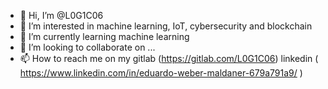 - 👋 Hi, I’m @L0G1C06
- 👀 I’m interested in machine learning, IoT, cybersecurity and blockchain
- 🌱 I’m currently learning machine learning
- 💞️ I’m looking to collaborate on ...
- 📫 How to reach me on my gitlab (https://gitlab.com/L0G1C06)
                            linkedin ( https://www.linkedin.com/in/eduardo-weber-maldaner-679a791a9/ )

<!---
L0G1C06/L0G1C06 is a ✨ special ✨ repository because its `README.md` (this file) appears on your GitHub profile.
You can click the Preview link to take a look at your changes.
--->
